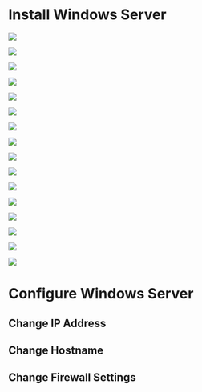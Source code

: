 # Install Windows Server

![](https://github.com/JonmarCorpuz/Documentations/raw/main/Active%20Directory/Assets/Install%20Windows%20Server%20pt2.png)

![](https://github.com/JonmarCorpuz/Documentations/raw/main/Active%20Directory/Assets/Install%20Windows%20Server%20pt3.png)

![](https://github.com/JonmarCorpuz/Documentations/raw/main/Active%20Directory/Assets/Install%20Windows%20Server%20pt4.png)

![](https://github.com/JonmarCorpuz/Documentations/raw/main/Active%20Directory/Assets/Install%20Windows%20Server%20pt5.png)

![](https://github.com/JonmarCorpuz/Documentations/raw/main/Active%20Directory/Assets/Install%20Windows%20Server%20pt6.png)

![](https://github.com/JonmarCorpuz/Documentations/raw/main/Active%20Directory/Assets/Install%20Windows%20Server%20pt7.png)

![](https://github.com/JonmarCorpuz/Documentations/raw/main/Active%20Directory/Assets/Install%20Windows%20Server%20pt8.png)

![](https://github.com/JonmarCorpuz/Documentations/raw/main/Active%20Directory/Assets/Install%20Windows%20Server%20pt9.png)

![](https://github.com/JonmarCorpuz/Documentations/raw/main/Active%20Directory/Assets/Install%20Windows%20Server%20pt10.png)

![](https://github.com/JonmarCorpuz/Documentations/raw/main/Active%20Directory/Assets/Install%20Windows%20Server%20pt11.png)

![](https://github.com/JonmarCorpuz/Documentations/raw/main/Active%20Directory/Assets/Install%20Windows%20Server%20pt12.png)

![](https://github.com/JonmarCorpuz/Documentations/raw/main/Active%20Directory/Assets/Install%20Windows%20Server%20pt13.png)

![](https://github.com/JonmarCorpuz/Documentations/raw/main/Active%20Directory/Assets/Install%20Windows%20Server%20pt14.png)

![](https://github.com/JonmarCorpuz/Documentations/raw/main/Active%20Directory/Assets/Install%20Windows%20Server%20pt15.png)

![](https://github.com/JonmarCorpuz/Documentations/raw/main/Active%20Directory/Assets/Install%20Windows%20Server%20pt16.png)

![](https://github.com/JonmarCorpuz/Documentations/raw/main/Active%20Directory/Assets/Install%20Windows%20Server%20pt17.png)

# Configure Windows Server

## Change IP Address

## Change Hostname

## Change Firewall Settings
